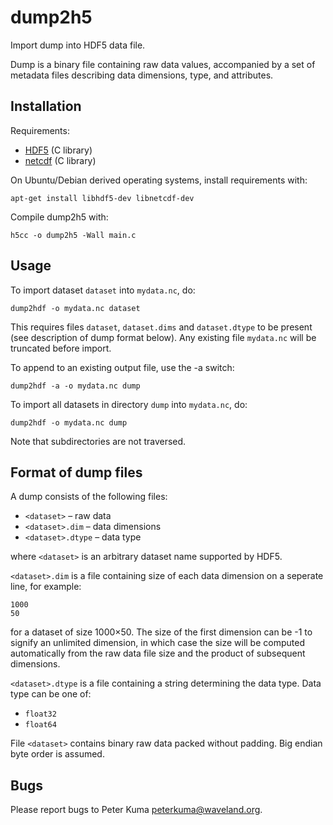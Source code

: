 dump2h5
=======

Import dump into HDF5 data file.

Dump is a binary file containing raw data values, accompanied by a set of
metadata files describing data dimensions, type, and attributes.

Installation
------------

Requirements:

* [HDF5](http://www.hdfgroup.org/HDF5/) (C library)
* [netcdf](http://www.unidata.ucar.edu/software/netcdf/) (C library)

On Ubuntu/Debian derived operating systems, install requirements with:

    apt-get install libhdf5-dev libnetcdf-dev

Compile dump2h5 with:

    h5cc -o dump2h5 -Wall main.c

Usage
-----

To import dataset `dataset` into `mydata.nc`, do:

    dump2hdf -o mydata.nc dataset

This requires files `dataset`, `dataset.dims` and `dataset.dtype` to be present
(see description of dump format below). Any existing file `mydata.nc`
will be truncated before import.

To append to an existing output file, use the -a switch:

    dump2hdf -a -o mydata.nc dump

To import all datasets in directory `dump` into `mydata.nc`, do:

    dump2hdf -o mydata.nc dump

Note that subdirectories are not traversed.

Format of dump files
--------------------

A dump consists of the following files:

* `<dataset>` – raw data
* `<dataset>.dim`  – data dimensions
* `<dataset>.dtype` – data type

where `<dataset>` is an arbitrary dataset name supported by HDF5.

`<dataset>.dim` is a file containing size of each data dimension on a seperate
line, for example:

    1000
    50

for a dataset of size 1000×50. The size of the first dimension can be -1
to signify an unlimited dimension, in which case the size will be computed 
automatically from the raw data file size and the product of subsequent
dimensions.

`<dataset>.dtype` is a file containing a string determining the data type.
Data type can be one of:

* `float32`
* `float64`

File `<dataset>` contains binary raw data packed without padding. Big endian
byte order is assumed.

Bugs
----

Please report bugs to Peter Kuma <peterkuma@waveland.org>.
